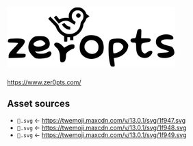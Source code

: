 # ![zer0pts](./public/assets/zer0pts.svg)

https://www.zer0pts.com/

## Asset sources

* `🥇.svg` ← https://twemoji.maxcdn.com/v/13.0.1/svg/1f947.svg
* `🥈.svg` ← https://twemoji.maxcdn.com/v/13.0.1/svg/1f948.svg
* `🥉.svg` ← https://twemoji.maxcdn.com/v/13.0.1/svg/1f949.svg
